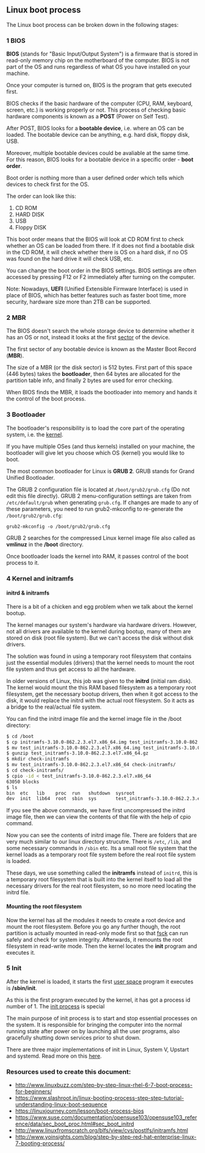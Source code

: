 ## Linux boot process

The Linux boot process can be broken down in the following stages:

### 1 BIOS

**BIOS** (stands for "Basic Input/Output System") is a firmware that is stored in read-only memory chip on the motherboard of the computer. BIOS is not part of the OS and runs regardless of what OS you have installed on your machine.

Once your computer is turned on, BIOS is the program that gets executed first.

BIOS checks if the basic hardware of the computer (CPU, RAM, keyboard, screen, etc.) is working properly or not. This process of checking basic hardware components is known as a **POST** (Power on Self Test).

After POST, BIOS looks for a **bootable device**, i.e. where an OS can be loaded. The bootable device can be anything, e.g. hard disk, floppy disk, USB.

Moreover, multiple bootable devices could be avaliable at the same time. For this reason, BIOS looks for a bootable device in a specific order - **boot order**.

Boot order is nothing more than a user defined order which tells which devices to check first for the OS.

The order can look like this:

1. CD ROM
2. HARD DISK
3. USB
4. Floppy DISK

This boot order means that the BIOS will look at CD ROM first to check whether an OS can be loaded from there. If it does not find a bootable disk in the CD ROM, it will check whether there is OS on a hard disk, if no OS was found on the hard drive it will check USB, etc.

You can change the boot order in the BIOS settings. BIOS settings are often accessed by pressing F12 or F2 immediately after turning on the computer.

Note: Nowadays, **UEFI** (Unified Extensible Firmware Interface) is used in place of BIOS, which has better features such as faster boot time, more security, hardware size more than 2TB can be supported.

### 2 MBR

The BIOS doesn't search the whole storage device to determine whether it has an OS or not, instead it looks at the first [sector](https://en.wikipedia.org/wiki/Disk_sector) of the device.

The first sector of any bootable device is known as the Master Boot Record (**MBR**).

The size of a MBR (or the disk sector) is 512 bytes. First part of this space (446 bytes) takes the **bootloader**, then 64 bytes are allocated for the partition table info, and finally 2 bytes are used for error checking.

When BIOS finds the MBR, it loads the bootloader into memory and hands it the control of the boot process.

### 3 Bootloader

The bootloader's responsibility is to load the core part of the operating system, i.e. the [kernel](kernel.md).

If you have multiple OSes (and thus kernels) installed on your machine, the bootloader will give let you choose which OS (kernel) you would like to boot.

The most common bootloader for Linux is **GRUB 2**. GRUB stands for Grand Unified Bootloader.

The GRUB 2 configuration file is located at `/boot/grub2/grub.cfg` (Do not edit this file directly). GRUB 2 menu-configuration settings are taken from `/etc/default/grub` when generating `grub.cfg`. If changes are made to any of these parameters, you need to run grub2-mkconfig to re-generate the `/boot/grub2/grub.cfg`:

```
grub2-mkconfig -o /boot/grub2/grub.cfg
```

GRUB 2 searches for the compressed Linux kernel image file also called as **vmlinuz** in the **/boot** directory.

Once bootloader loads the kernel into RAM, it passes control of the boot process to it.

### 4 Kernel and initramfs

#### initrd & initramfs 
There is a bit of a chicken and egg problem when we talk about the kernel bootup.

The kernel manages our system's hardware via hardware drivers. However, not all drivers are available to the kernel during bootup, many of them are stored on disk (root file system). But we can't access the disk without disk drivers.

The solution was found in using a temporary root filesystem that contains just the essential modules (drivers) that the kernel needs to mount the root file system and thus get access to all the hardware.

In older versions of Linux, this job was given to the **initrd** (initial ram disk). The kernel would mount the this RAM based filesystem as a temporary root filesystem, get the necessary bootup drivers, then when it got access to the disk, it would replace the initrd with the actual root filesystem. So it acts as a bridge to the real/actual file system.

You can find the initrd image file and the kernel image file in the /boot directory:

```bash
$ cd /boot
$ cp initramfs-3.10.0-862.2.3.el7.x86_64.img test_initramfs-3.10.0-862.2.3.el7.x86_64.img
$ mv test_initramfs-3.10.0-862.2.3.el7.x86_64.img test_initramfs-3.10.0-862.2.3.el7.x86_64.gz
$ gunzip test_initramfs-3.10.0-862.2.3.el7.x86_64.gz
$ mkdir check-initramfs
$ mv test_initramfs-3.10.0-862.2.3.el7.x86_64 check-initramfs/
$ cd check-initramfs/
$ cpio -id < test_initramfs-3.10.0-862.2.3.el7.x86_64
63050 blocks
$ ls
bin  etc   lib    proc  run   shutdown  sysroot                                   tmp  var
dev  init  lib64  root  sbin  sys       test_initramfs-3.10.0-862.2.3.el7.x86_64  usr
```

If you see the above commands, we have first uncompressed the initrd image file, then we can view the contents of that file with the help of cpio command.

Now you can see the contents of initrd image file. There are folders that are very much similar to our linux directory strucutre. There is `/etc`, `/lib`, and some necessary commands in `/sbin` etc. Its a small root file system that the kernel loads as a temporary root file system before the real root file system is loaded.

These days, we use something called the **initramfs** instead of `initrd`, this is a temporary root filesystem that is built into the kernel itself to load all the necessary drivers for the real root filesystem, so no more need locating the initrd file.

#### Mounting the root filesystem

Now the kernel has all the modules it needs to create a root device and mount the root filesystem. Before you go any further though, the root partition is actually mounted in read-only mode first so that [fsck](fsck.md) can run safely and check for system integrity. Afterwards, it remounts the root filesystem in read-write mode. Then the kernel locates the **init** program and executes it.

### 5 Init

After the kernel is loaded, it starts the first [user space](kernel.md) program it executes is **/sbin/init**.

As this is the first program executed by the kernel, it has got a process id number of 1. The [init process](init.md) is special

The main purpose of init process is to start and stop essential processes on the system. It is responsible for bringing the computer into the normal running state after power on by launching all the user programs, also gracefully shutting down services prior to shut down.

There are three major implementations of init in Linux, System V, Upstart and systemd. Read more on this [here](init.md).

### Resources used to create this document:

* http://www.linuxbuzz.com/step-by-step-linux-rhel-6-7-boot-process-for-beginners/
* https://www.slashroot.in/linux-booting-process-step-step-tutorial-understanding-linux-boot-sequence
* https://linuxjourney.com/lesson/boot-process-bios
* https://www.suse.com/documentation/opensuse103/opensuse103_reference/data/sec_boot_proc.html#sec_boot_initrd
* http://www.linuxfromscratch.org/blfs/view/cvs/postlfs/initramfs.html
* http://www.yoinsights.com/blog/step-by-step-red-hat-enterprise-linux-7-booting-process/
